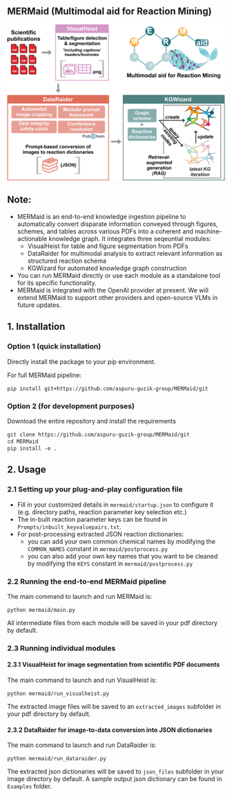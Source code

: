 ## MERMaid (Multimodal aid for Reaction Mining)

<img src="./Assets/MERMaid-overview.jpg" alt="Overview" width="600">

## Note: 
* MERMaid is an end-to-end knowledge ingestion pipeline to automatically convert disparate information conveyed through figures, schemes, and tables across various PDFs into a coherent and machine-actionable knowledge graph. It integrates three seqeuntial modules: 
    * VisualHeist for table and figure segmentation from PDFs 
    * DataRaider for multimodal analysis to extract relevant information as structured reaction schema
    * KGWizard for automated knowledge graph construction
* You can run MERMaid directly or use each module as a standalone tool for its specific functionality.
* MERMaid is integrated with the OpenAI provider at present. We will extend MERMaid to support other providers and open-source VLMs in future updates. 

## 1. Installation 

### Option 1 (quick installation) 
Directly install the package to your pip environment. 

For full MERMaid pipeline: 
```
pip install git+https://github.com/aspuru-guzik-group/MERMaid/git
```

<!-- For individual modules: 
```
pip install XXXXXXXXXXXXXXXX
``` -->
### Option 2 (for development purposes)
Download the entire repository and install the requirements 
```
git clone https://github.com/aspuru-guzik-group/MERMaid/git
cd MERMaid
pip install -e .
```

## 2. Usage 
### 2.1 Setting up your plug-and-play configuration file 
* Fill in your customized details in `mermaid/startup.json` to configure it (e.g. directory paths, reaction parameter key selection etc.)  
* The in-built reaction parameter keys can be found in `Prompts/inbuilt_keyvaluepairs.txt`. 
* For post-processing extracted JSON reaction dictionaries: 
    * you can add your own common chemical names by modifying the `COMMON_NAMES` constant in `mermaid/postprocess.py`
    * you can also add your own key names that you want to be cleaned by modifying the `KEYS` constant in `mermaid/postprocess.py`


### 2.2 Running the end-to-end MERMaid pipeline 
The main command to launch and run MERMaid is: 
```
python mermaid/main.py
```
All intermediate files from each module will be saved in your pdf directory by default.

### 2.3 Running individual modules 
#### 2.3.1 VisualHeist for image segmentation from scientific PDF documents 
The main command to launch and run VisualHeist is: 
```
python mermaid/run_visualheist.py
```
The extracted image files will be saved to an `extracted_images` subfolder in your pdf directory by default. 

#### 2.3.2 DataRaider for image-to-data conversion into JSON dictionaries 
The main command to launch and run DataRaider is: 
```
python mermaid/run_dataraider.py
```
The extracted json dictionaries will be saved to `json_files` subfolder in your image directory by default. 
A sample output json dictionary can be found in `Examples` folder. 

<!-- #### 2.3.3 KGWizard for data-to-knowledge graph translation 
The main command to launch and run KGWizard is: 
```
<Coming Soon!>
```

## 3. Data Visualization 
<Coming Soon!>  -->